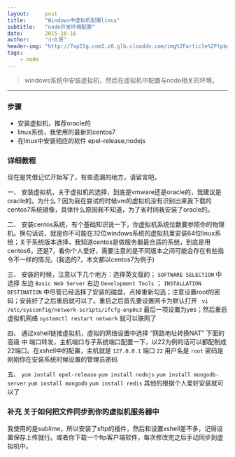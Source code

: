 ```yaml
---
layout:     post
title:      "Windows中虚拟机配置linux"
subtitle:   "node开发环境配置"
date:       2015-10-16
author:     "小久哥"
header-img: "http://7xp21g.com1.z0.glb.clouddn.com/img%2Farticle%2Ftpbg%2Fnode1.jpg"
tags:
    - node
---
```


> windows系统中安装虚拟机，然后在虚拟机中配置与node相关的环境。

***

### 步骤
* 安装虚拟机，推荐oracle的
* linux系统，我使用的最新的centos7
* 在linux中安装相应的软件 epel-release,nodejs 

### 详细教程
现在是凭借记忆开始写了，有些遗漏的地方，请留言吧。

一、 安装虚拟机，关于虚拟机的选择，到底是vmware还是oracle的，我建议是oracle的。为什么？因为我在尝试的时候vm的虚拟机没有识别出来我下载的centos7系统镜像，具体什么原因我不知道，为了省时间我安装了oracle的。

二、 安装centos系统，有个基础知识说一下，你虚拟机系统位数要参照你的物理机。换句话说，就是你不可能在32位windows系统的虚拟机里安装64位linux系统；关于系统版本选择，我知道centos是做服务器最合适的系统，到底是用centos6，还是7，看你个人爱好，需要注意的是不同版本之间可能会存在有些指令不一样的情况。(我选的7，本文都以centos7为例子)

三、 安装的时候，注意以下几个地方：选择英文版的； `SOFTWARE SELECTION` 中选择 左边 `Basic Web Server` 右边 `Development Tools` ； `INSTALLATION DESTINATION` 中尽管已经选择了安装的磁盘，点掉重新勾选；注意设置root的密码；安装好了之后重启就可以了。重启之后首先要设置网卡为默认打开 ` vi /etc/sysconfig/network-scripts/ifcfg-enp0s3` 最后一项设置为yes；然后重启虚拟机网络 `systemctl restart network` 就可以联网了

四、 通过xshell链接虚拟机，虚拟的网络设置中选择 “网路地址转换NAT” 下面的 高级 中 端口转发，主机端口与子系统端口配置一下，以22为例的话可以都配制成22端口。在xshell中的配置，主机就是 `127.0.0.1` 端口 `22` 用户名是 `root` 密码是刚刚你在安装系统时候设置的管理员密码

五、 `yum install epel-release` `yum install nodejs` `yum install mongodb-server` `yum install mongodb` `yum install redis` 其他的根据个人爱好安装就可以了

### 补充 关于如何把文件同步到你的虚拟机服务器中
我使用的是sublime，所以安装了sftp的插件，然后和设置xshell差不多，记得设置保存上传就行。或者你下载一个ftp客户端软件，每次修改完之后手动同步到虚拟机中。
